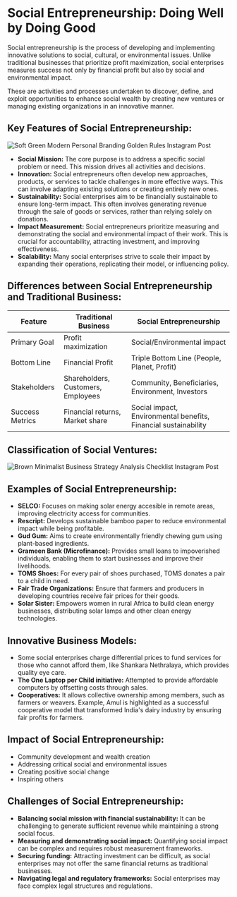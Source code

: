 
# Social Entrepreneurship: Doing Well by Doing Good

Social entrepreneurship is the process of developing and implementing innovative solutions to social, cultural, or environmental issues. Unlike traditional businesses that prioritize profit maximization, social enterprises measures success not only by financial profit but also by social and environmental impact.

These are activities and processes undertaken to discover, define, and exploit opportunities to enhance social wealth by creating new ventures or managing existing organizations in an innovative manner.

## Key Features of Social Entrepreneurship:

![Soft Green Modern Personal Branding Golden Rules Instagram Post](https://github.com/user-attachments/assets/fea2d9f4-0b9d-4b50-933f-0edd8cc98983)


*   **Social Mission:** The core purpose is to address a specific social problem or need. This mission drives all activities and decisions.
*   **Innovation:** Social entrepreneurs often develop new approaches, products, or services to tackle challenges in more effective ways. This can involve adapting existing solutions or creating entirely new ones.
*   **Sustainability:** Social enterprises aim to be financially sustainable to ensure long-term impact. This often involves generating revenue through the sale of goods or services, rather than relying solely on donations.
*   **Impact Measurement:** Social entrepreneurs prioritize measuring and demonstrating the social and environmental impact of their work. This is crucial for accountability, attracting investment, and improving effectiveness.
*   **Scalability:** Many social enterprises strive to scale their impact by expanding their operations, replicating their model, or influencing policy.

## Differences between Social Entrepreneurship and Traditional Business:

| Feature          | Traditional Business | Social Entrepreneurship |
|-----------------|----------------------|---------------------------|
| Primary Goal     | Profit maximization   | Social/Environmental impact |
| Bottom Line      | Financial Profit     | Triple Bottom Line (People, Planet, Profit) |
| Stakeholders     | Shareholders, Customers, Employees | Community, Beneficiaries, Environment, Investors |
| Success Metrics | Financial returns, Market share | Social impact, Environmental benefits, Financial sustainability |

## Classification of Social Ventures:
![Brown Minimalist Business Strategy Analysis Checklist Instagram Post](https://github.com/user-attachments/assets/f6c87605-d4be-4f98-b00b-c5ff95502225)

## Examples of Social Entrepreneurship:

*    **SELCO:** Focuses on making solar energy accesible in remote areas, improving electricity access for communities.
*    **Rescript:** Develops sustainable bamboo paper to reduce environmental impact while being profitable.
*    **Gud Gum:** Aims to create environmentally friendly chewing gum using plant-based ingredients.
*   **Grameen Bank (Microfinance):** Provides small loans to impoverished individuals, enabling them to start businesses and improve their livelihoods.
*   **TOMS Shoes:** For every pair of shoes purchased, TOMS donates a pair to a child in need.
*   **Fair Trade Organizations:** Ensure that farmers and producers in developing countries receive fair prices for their goods.
*   **Solar Sister:** Empowers women in rural Africa to build clean energy businesses, distributing solar lamps and other clean energy technologies.

## Innovative Business Models:  
*    Some social enterprises charge differential prices to fund services for those who cannot afford them, like Shankara Nethralaya, which provides quality eye care.
*    **The One Laptop per Child initiative:** Attempted to provide affordable computers by offsetting costs through sales.
*    **Cooperatives:** It allows collective ownership among members, such as farmers or weavers. Example, Amul is highlighted as a successful cooperative model that transformed India's dairy industry by ensuring fair profits for farmers.

## Impact of Social Entrepreneurship:

*   Community development and wealth creation 
*    Addressing critical social and environmental issues
*   Creating positive social change
*  Inspiring others
  
## Challenges of Social Entrepreneurship:

*   **Balancing social mission with financial sustainability:** It can be challenging to generate sufficient revenue while maintaining a strong social focus.
*   **Measuring and demonstrating social impact:** Quantifying social impact can be complex and requires robust measurement frameworks.
*   **Securing funding:** Attracting investment can be difficult, as social enterprises may not offer the same financial returns as traditional businesses.
*   **Navigating legal and regulatory frameworks:** Social enterprises may face complex legal structures and regulations.

